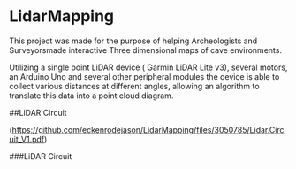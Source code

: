 # LidarMapping

This project was made for the purpose of helping Archeologists and Surveyorsmade interactive Three dimensional maps of cave environments.

Utilizing a single point LiDAR device ( Garmin LiDAR Lite v3), several motors, an Arduino Uno and several other peripheral modules the device is able to collect various distances at different angles, allowing an algorithm to translate this data into a point cloud diagram. 

##LiDAR Circuit

(https://github.com/eckenrodejason/LidarMapping/files/3050785/Lidar.Circuit_V1.pdf)

###LiDAR Circuit
